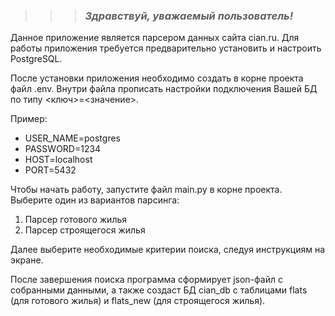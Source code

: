 >>>### ***Здравствуй, уважаемый пользователь!***

Данное приложение является парсером данных сайта cian.ru. Для работы 
приложения требуется предварительно установить и настроить PostgreSQL.

После установки приложения необходимо создать в корне проекта файл .env. 
Внутри файла прописать настройки подключения Вашей БД по типу 
<ключ>=<значение>.

Пример:

- USER_NAME=postgres
- PASSWORD=1234
- HOST=localhost
- PORT=5432

Чтобы начать работу, запустите файл main.py в корне проекта. Выберите один 
из вариантов парсинга:

1. Парсер готового жилья
2. Парсер строящегося жилья

Далее выберите необходимые критерии поиска, следуя инструкциям на экране.

После завершения поиска программа сформирует json-файл с собранными данными,
а также создаст БД cian_db с таблицами flats (для готового жилья) и 
flats_new (для строящегося жилья).